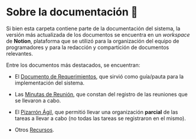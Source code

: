 # Sobre la documentación :page_with_curl:

Si bien esta carpeta contiene parte de la documentación del sistema, la versión más actualizada de los documentos se encuentra en un *workspace* de **Notion**, plataforma que se utilizó para la organización del equipo de programadores y para la redacción y compartición de documentos relevantes.

Entre los documentos más destacados, se encuentran:

- El [Documento de Requerimientos](https://www.notion.so/Documento-de-requerimientos-71024609479e4725ad14fde81b03f3c1), que sirvió como guía/pauta para la implementación del sistema.

- Las [Minutas de Reunión](https://www.notion.so/d47bb486564a4cb89a4d2ee8593a7f1c?v=9fc14773fb5849a3a791cd3a5e60a88c), que constan del registro de las reuniones que se llevaron a cabo.

- El [Pizarrón Ágil](https://www.notion.so/fca5652e6b2b472696d237d5a1f20b30?v=330d606253d34d709aaedb9ffefc83ab), que permitió llevar una organización **parcial** de las tareas a llevar a cabo (no todas las tareas se registraron en el mismo).

- Otros [Recursos](https://www.notion.so/Recursos-efc5db6b61f54aed9362f77b507b38c8).